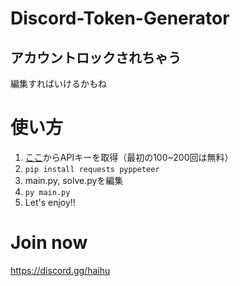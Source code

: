 # Discord-Token-Generator
## アカウントロックされちゃう
編集すればいけるかもね

# 使い方
1. [ここ](https://dash.nocaptchaai.com/home)からAPIキーを取得（最初の100~200回は無料）
2. `pip install requests pyppeteer`
3. main.py, solve.pyを編集
4. `py main.py`
5. Let's enjoy!!

# Join now
https://discord.gg/haihu
